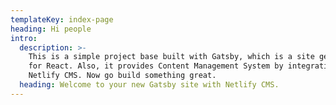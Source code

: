 ```yaml
---
templateKey: index-page
heading: Hi people
intro:
  description: >-
    This is a simple project base built with Gatsby, which is a site generator
    for React. Also, it provides Content Management System by integrating
    Netlify CMS. Now go build something great.
  heading: Welcome to your new Gatsby site with Netlify CMS.
---
```


